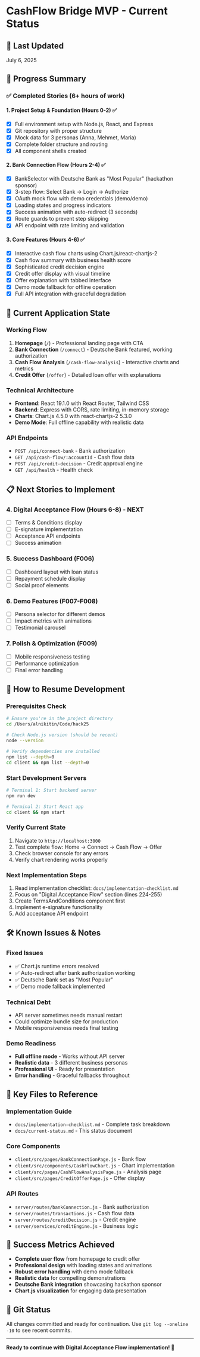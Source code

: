 # CashFlow Bridge MVP - Current Status

## 📅 Last Updated
July 6, 2025

## 🏁 Progress Summary

### ✅ Completed Stories (6+ hours of work)

#### 1. Project Setup & Foundation (Hours 0-2) ✅
- [x] Full environment setup with Node.js, React, and Express
- [x] Git repository with proper structure
- [x] Mock data for 3 personas (Anna, Mehmet, Maria)
- [x] Complete folder structure and routing
- [x] All component shells created

#### 2. Bank Connection Flow (Hours 2-4) ✅  
- [x] BankSelector with Deutsche Bank as "Most Popular" (hackathon sponsor)
- [x] 3-step flow: Select Bank → Login → Authorize
- [x] OAuth mock flow with demo credentials (demo/demo)
- [x] Loading states and progress indicators
- [x] Success animation with auto-redirect (3 seconds)
- [x] Route guards to prevent step skipping
- [x] API endpoint with rate limiting and validation

#### 3. Core Features (Hours 4-6) ✅
- [x] Interactive cash flow charts using Chart.js/react-chartjs-2
- [x] Cash flow summary with business health score
- [x] Sophisticated credit decision engine
- [x] Credit offer display with visual timeline
- [x] Offer explanation with tabbed interface
- [x] Demo mode fallback for offline operation
- [x] Full API integration with graceful degradation

## 🎯 Current Application State

### Working Flow
1. **Homepage** (`/`) - Professional landing page with CTA
2. **Bank Connection** (`/connect`) - Deutsche Bank featured, working authorization
3. **Cash Flow Analysis** (`/cash-flow-analysis`) - Interactive charts and metrics
4. **Credit Offer** (`/offer`) - Detailed loan offer with explanations

### Technical Architecture
- **Frontend**: React 19.1.0 with React Router, Tailwind CSS
- **Backend**: Express with CORS, rate limiting, in-memory storage
- **Charts**: Chart.js 4.5.0 with react-chartjs-2 5.3.0
- **Demo Mode**: Full offline capability with realistic data

### API Endpoints
- `POST /api/connect-bank` - Bank authorization
- `GET /api/cash-flow/:accountId` - Cash flow data
- `POST /api/credit-decision` - Credit approval engine
- `GET /api/health` - Health check

## 📋 Next Stories to Implement

### 4. Digital Acceptance Flow (Hours 6-8) - NEXT
- [ ] Terms & Conditions display
- [ ] E-signature implementation  
- [ ] Acceptance API endpoints
- [ ] Success animation

### 5. Success Dashboard (F006)
- [ ] Dashboard layout with loan status
- [ ] Repayment schedule display
- [ ] Social proof elements

### 6. Demo Features (F007-F008)
- [ ] Persona selector for different demos
- [ ] Impact metrics with animations
- [ ] Testimonial carousel

### 7. Polish & Optimization (F009)
- [ ] Mobile responsiveness testing
- [ ] Performance optimization
- [ ] Final error handling

## 🚀 How to Resume Development

### Prerequisites Check
```bash
# Ensure you're in the project directory
cd /Users/alnikitin/Code/hack25

# Check Node.js version (should be recent)
node --version

# Verify dependencies are installed
npm list --depth=0
cd client && npm list --depth=0
```

### Start Development Servers
```bash
# Terminal 1: Start backend server
npm run dev

# Terminal 2: Start React app  
cd client && npm start
```

### Verify Current State
1. Navigate to `http://localhost:3000`
2. Test complete flow: Home → Connect → Cash Flow → Offer
3. Check browser console for any errors
4. Verify chart rendering works properly

### Next Implementation Steps
1. Read implementation checklist: `docs/implementation-checklist.md`
2. Focus on "Digital Acceptance Flow" section (lines 224-255)
3. Create TermsAndConditions component first
4. Implement e-signature functionality
5. Add acceptance API endpoint

## 🛠️ Known Issues & Notes

### Fixed Issues
- ✅ Chart.js runtime errors resolved
- ✅ Auto-redirect after bank authorization working
- ✅ Deutsche Bank set as "Most Popular"
- ✅ Demo mode fallback implemented

### Technical Debt
- API server sometimes needs manual restart
- Could optimize bundle size for production
- Mobile responsiveness needs final testing

### Demo Readiness
- **Full offline mode** - Works without API server
- **Realistic data** - 3 different business personas
- **Professional UI** - Ready for presentation
- **Error handling** - Graceful fallbacks throughout

## 📁 Key Files to Reference

### Implementation Guide
- `docs/implementation-checklist.md` - Complete task breakdown
- `docs/current-status.md` - This status document

### Core Components
- `client/src/pages/BankConnectionPage.js` - Bank flow
- `client/src/components/CashFlowChart.js` - Chart implementation
- `client/src/pages/CashFlowAnalysisPage.js` - Analysis page
- `client/src/pages/CreditOfferPage.js` - Offer display

### API Routes
- `server/routes/bankConnection.js` - Bank authorization
- `server/routes/transactions.js` - Cash flow data
- `server/routes/creditDecision.js` - Credit engine
- `server/services/creditEngine.js` - Business logic

## 🎯 Success Metrics Achieved

- **Complete user flow** from homepage to credit offer
- **Professional design** with loading states and animations  
- **Robust error handling** with demo mode fallback
- **Realistic data** for compelling demonstrations
- **Deutsche Bank integration** showcasing hackathon sponsor
- **Chart.js visualization** for engaging data presentation

## 💾 Git Status
All changes committed and ready for continuation. Use `git log --oneline -10` to see recent commits.

---

**Ready to continue with Digital Acceptance Flow implementation! 🚀**
